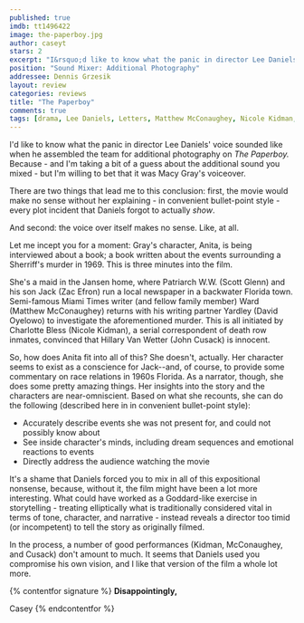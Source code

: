 ```yaml
---
published: true
imdb: tt1496422
image: the-paperboy.jpg
author: caseyt 
stars: 2
excerpt: "I&rsquo;d like to know what the panic in director Lee Daniels&rsquo; voice sounded like when he assembled the team for additional photography on <em>The Paperboy.</em> Because &ndash; and I&rsquo;m taking a bit of a guess about the additional sound you mixed &ndash; but I&rsquo;m willing to bet that it was Macy Gray&rsquo;s voiceover."
position: "Sound Mixer: Additional Photography"
addressee: Dennis Grzesik
layout: review
categories: reviews
title: "The Paperboy"
comments: true
tags: [drama, Lee Daniels, Letters, Matthew McConaughey, Nicole Kidman, Zac Efron]
---
```

I'd like to know what the panic in director Lee Daniels' voice sounded like when he assembled the team for additional photography on _The Paperboy._ Because - and I'm taking a bit of a guess about the additional sound you mixed - but I'm willing to bet that it was Macy Gray's voiceover.

There are two things that lead me to this conclusion:  first, the movie would make no sense without her explaining - in convenient bullet-point style - every plot incident that Daniels forgot to actually _show_.

And second: the voice over itself makes no sense. Like, at all.

Let me incept you for a moment: Gray's character, Anita, is being interviewed about a book; a book written about the events surrounding a Sherriff's murder in 1969. This is three minutes into the film.

She's a maid in the Jansen home, where Patriarch W.W. (Scott Glenn) and his son Jack (Zac Efron) run a local newspaper in a backwater Florida town. Semi-famous Miami Times writer (and fellow family member) Ward (Matthew McConaughey) returns with his writing partner Yardley (David Oyelowo) to investigate the aforementioned murder. This is all initiated by Charlotte Bless (Nicole Kidman), a serial correspondent of death row inmates, convinced that Hillary Van Wetter (John Cusack) is innocent.

So, how does Anita fit into all of this? She doesn't, actually. Her character seems to exist as a conscience for Jack--and, of course, to provide some commentary on race relations in 1960s Florida. As a narrator, though, she does some pretty amazing things. Her insights into the story and the characters are near-omniscient. Based on what she recounts, she can do the following (described here in in convenient bullet-point style):

  * Accurately describe events she was not present for, and could not possibly know about
  * See inside character's minds, including dream sequences and emotional reactions to events 
  * Directly address the audience watching the movie 

It's a shame that Daniels forced you to mix in all of this expositional nonsense, because, without it, the film might have been a lot more interesting. What could have worked as a Goddard-like exercise in storytelling - treating elliptically what is traditionally considered vital in terms of tone, character, and narrative - instead reveals a director too timid (or incompetent) to tell the story as originally filmed.

In the process, a number of good performances (Kidman, McConaughey, and Cusack) don't amount to much. It seems that Daniels used you compromise his own vision, and I like that version of the film a whole lot more.

{% contentfor signature %}
**Disappointingly,**

Casey
{% endcontentfor %}